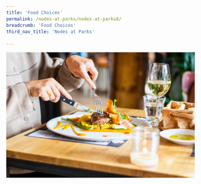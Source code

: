 ```yaml
---
title: 'Food Choices'
permalink: /nodes-at-parks/nodes-at-parks8/
breadcrumb: 'Food Choices'
third_nav_title: 'Nodes at Parks'

---
```


![](../images/nodes-at-parks-12-min.jpg)